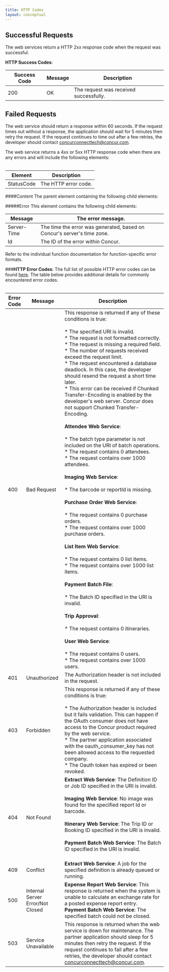 ```yaml
---
title: HTTP Codes 
layout: conceptual
---
```





##  Successful Requests

The web services return a HTTP 2xx response code when the request was successful.

**HTTP Success Codes**:


|  Success Code |  Message |  Description |
|----|-----|----|
|  200 |  OK |  The request was received successfully. |

##  Failed Requests

The web service should return a response within 60 seconds. If the request times out without a response, the application should wait for 5 minutes then retry the request. If the request continues to time out after a few retries, the developer should contact [concurconnecttech@concur.com][1].

The web service returns a 4xx or 5xx HTTP response code when there are any errors and will include the following elements:  
 


|  Element |  Description |
| ----- |----|
|  StatusCode |  The HTTP error code. |

####Content 
The parent element containing the following child elements:

#####Error
This element contains the following child elements:

|  Message |  The error message. |
|------|------|
|  Server-Time |  The time the error was generated, based on Concur's server's time zone. |   | | | |
|  Id |  The ID of the error within Concur. |

Refer to the individual function documentation for function-specific error formats.

###**HTTP Error Codes**:
The full list of possible HTTP error codes can be found [here][2]. The table below provides additional details for commonly encountered error codes.  
 


|  Error Code |  Message |  Description |
|-----|------|------|
|400|Bad Request|  This response is returned if any of these conditions is true:<br><br>* The specified URI is invalid.<br>* The request is not formatted correctly.<br>* The request is missing a required field.<br>* The number of requests received exceed the request limit.<br>* The request encountered a database deadlock. In this case, the developer should resend the request a short time later.<br>* This error can be received if Chunked Transfer-Encoding is enabled by the developer's web server. Concur does not support Chunked Transfer-Encoding.<br><br>**Attendee Web Service**:<br><br>* The batch type parameter is not included on the URI of batch operations.<br>* The request contains 0 attendees.<br>* The request contains over 1000 attendees.<br><br>**Imaging Web Service**:<br><br>* The barcode or reportId is missing.<br><br>**Purchase Order Web Service**:<br><br>* The request contains 0 purchase orders.<br>* The request contains over 1000 purchase orders.<br><br>**List Item Web Service**:<br><br>* The request contains 0 list items.<br>* The request contains over 1000 list items.<br><br>**Payment Batch File**:<br><br>* The Batch ID specified in the URI is invalid.<br><br>**Trip Approval**:<br><br>* The request contains 0 itineraries.<br><br>**User Web Service**:<br><br>* The request contains 0 users.<br>* The request contains over 1000 users.|
|  401 |  Unauthorized |  The Authorization header is not included in the request. |
|  403 |  Forbidden |  This response is returned if any of these conditions is true:<br><br>* The Authorization header is included but it fails validation. This can happen if the OAuth consumer does not have access to the Concur product required by the web service.<br>* The partner application associated with the oauth_consumer_key has not been allowed access to the requested company.<br>* The Oauth token has expired or been revoked.<br> |
|  404 |  Not Found |  **Extract Web Service**: The Definition ID or Job ID specified in the URI is invalid.<br><br>**Imaging Web Service**: No image was found for the specified report Id or barcode.<br><br>**Itinerary Web Service**: The Trip ID or Booking ID specified in the URI is invalid.<br><br>**Payment Batch Web Service**: The Batch ID specified in the URI is invalid.<br><br> |
|  409 |  Conflict |  **Extract Web Service**: A job for the specified definition is already queued or running. |
|  500 |  Internal Server Error/Not Closed |  **Expense Report Web Service**: This response is returned when the system is unable to calculate an exchange rate for a posted expense report entry.<br>**Payment Batch Web Service**: The specified batch could not be closed.|
|  503 |  Service Unavailable |  This response is returned when the web service is down for maintenance. The partner application should sleep for 5 minutes then retry the request. If the request continues to fail after a few retries, the developer should contact concurconnecttech@concur.com. |



[1]: mailto:concurconnecttech@concur.com
[2]: http://www.w3.org/Protocols/rfc2616/rfc2616-sec10.html

